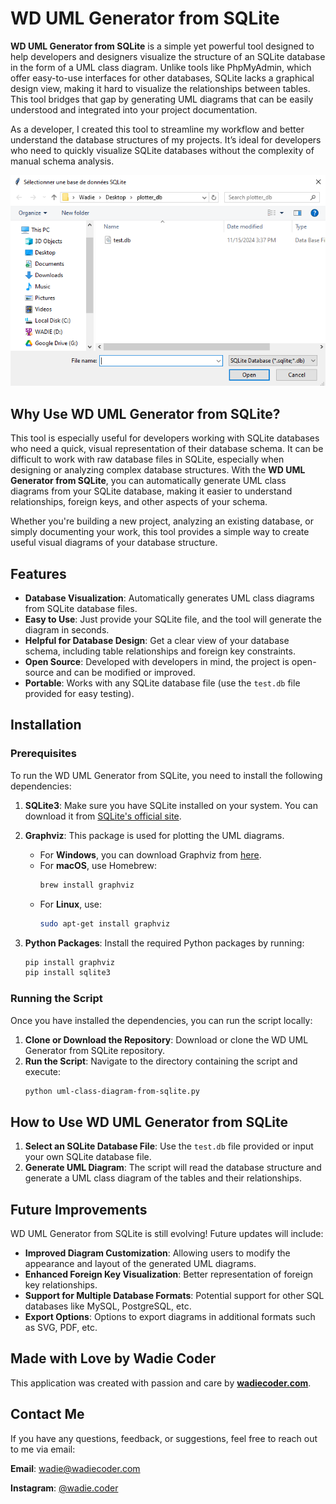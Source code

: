 
# WD UML Generator from SQLite

**WD UML Generator from SQLite** is a simple yet powerful tool designed to help developers and designers visualize the structure of an SQLite database in the form of a UML class diagram. Unlike tools like PhpMyAdmin, which offer easy-to-use interfaces for other databases, SQLite lacks a graphical design view, making it hard to visualize the relationships between tables. This tool bridges that gap by generating UML diagrams that can be easily understood and integrated into your project documentation.

As a developer, I created this tool to streamline my workflow and better understand the database structures of my projects. It’s ideal for developers who need to quickly visualize SQLite databases without the complexity of manual schema analysis.

<p align="center">
  <img src="assets/screenshot_ui.png" alt="UML Diagram Screenshot" />
</p>

## Why Use WD UML Generator from SQLite?
This tool is especially useful for developers working with SQLite databases who need a quick, visual representation of their database schema. It can be difficult to work with raw database files in SQLite, especially when designing or analyzing complex database structures. With the **WD UML Generator from SQLite**, you can automatically generate UML class diagrams from your SQLite database, making it easier to understand relationships, foreign keys, and other aspects of your schema.

Whether you're building a new project, analyzing an existing database, or simply documenting your work, this tool provides a simple way to create useful visual diagrams of your database structure.

## Features
- **Database Visualization**: Automatically generates UML class diagrams from SQLite database files.
- **Easy to Use**: Just provide your SQLite file, and the tool will generate the diagram in seconds.
- **Helpful for Database Design**: Get a clear view of your database schema, including table relationships and foreign key constraints.
- **Open Source**: Developed with developers in mind, the project is open-source and can be modified or improved.
- **Portable**: Works with any SQLite database file (use the `test.db` file provided for easy testing).

## Installation

### Prerequisites
To run the WD UML Generator from SQLite, you need to install the following dependencies:

1. **SQLite3**: Make sure you have SQLite installed on your system. You can download it from [SQLite's official site](https://www.sqlite.org/download.html).
2. **Graphviz**: This package is used for plotting the UML diagrams.
   - For **Windows**, you can download Graphviz from [here](https://graphviz.gitlab.io/download/).
   - For **macOS**, use Homebrew:
     ```bash
     brew install graphviz
     ```
   - For **Linux**, use:
     ```bash
     sudo apt-get install graphviz
     ```

3. **Python Packages**: Install the required Python packages by running:
   ```bash
   pip install graphviz
   pip install sqlite3
   ```

### Running the Script
Once you have installed the dependencies, you can run the script locally:

1. **Clone or Download the Repository**: Download or clone the WD UML Generator from SQLite repository.
2. **Run the Script**: Navigate to the directory containing the script and execute:
   ```bash
   python uml-class-diagram-from-sqlite.py
   ```

## How to Use WD UML Generator from SQLite
1. **Select an SQLite Database File**: Use the `test.db` file provided or input your own SQLite database file.
2. **Generate UML Diagram**: The script will read the database structure and generate a UML class diagram of the tables and their relationships.

## Future Improvements
WD UML Generator from SQLite is still evolving! Future updates will include:
- **Improved Diagram Customization**: Allowing users to modify the appearance and layout of the generated UML diagrams.
- **Enhanced Foreign Key Visualization**: Better representation of foreign key relationships.
- **Support for Multiple Database Formats**: Potential support for other SQL databases like MySQL, PostgreSQL, etc.
- **Export Options**: Options to export diagrams in additional formats such as SVG, PDF, etc.

## Made with Love by Wadie Coder
This application was created with passion and care by **[wadiecoder.com](https://www.wadiecoder.com)**.

## Contact Me
If you have any questions, feedback, or suggestions, feel free to reach out to me via email:

**Email**: [wadie@wadiecoder.com](mailto:wadie@wadiecoder.com)

**Instagram**: [@wadie.coder](https://www.instagram.com/wadie.coder/)
